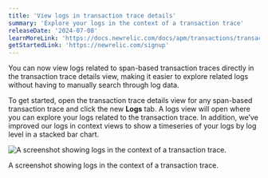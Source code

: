 ```yaml
---
title: 'View logs in transaction trace details'
summary: 'Explore your logs in the context of a transaction trace'
releaseDate: '2024-07-08'
learnMoreLink: 'https://docs.newrelic.com/docs/apm/transactions/transaction-traces/introduction-transaction-traces/'
getStartedLink: 'https://newrelic.com/signup'
---
```


You can now view logs related to span-based transaction traces directly in the transaction trace details view, making it easier to explore related logs without having to manually search through log data.

To get started, open the transaction trace details view for any span-based transaction trace and click the new **Logs** tab. A logs view will open where you can explore your logs related to the transaction trace. In addition, we’ve improved our logs in context views to show a timeseries of your logs by log level in a stacked bar chart.

![A screenshot showing logs in the context of a transaction trace.](/images/WhatsNewAPMLogsInContextTransactionTrace.webp 'A screenshot showing logs in the context of a transaction trace.')

<figcaption>A screenshot showing logs in the context of a transaction trace.</figcaption>

